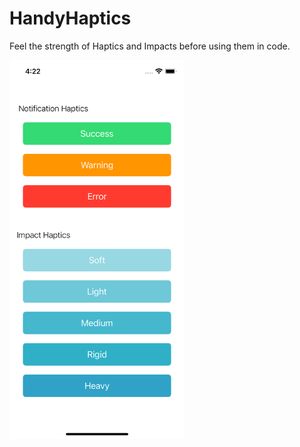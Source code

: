 # HandyHaptics
Feel the strength of Haptics and Impacts before using them in code.

<img src="haptics/sc.png" width="280">
